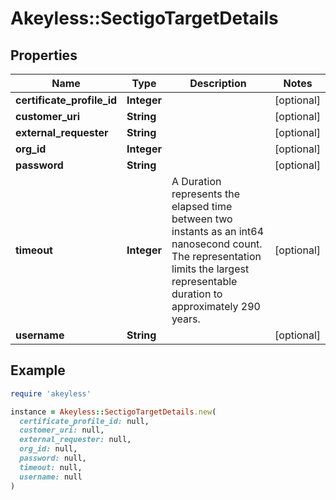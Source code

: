 # Akeyless::SectigoTargetDetails

## Properties

| Name | Type | Description | Notes |
| ---- | ---- | ----------- | ----- |
| **certificate_profile_id** | **Integer** |  | [optional] |
| **customer_uri** | **String** |  | [optional] |
| **external_requester** | **String** |  | [optional] |
| **org_id** | **Integer** |  | [optional] |
| **password** | **String** |  | [optional] |
| **timeout** | **Integer** | A Duration represents the elapsed time between two instants as an int64 nanosecond count. The representation limits the largest representable duration to approximately 290 years. | [optional] |
| **username** | **String** |  | [optional] |

## Example

```ruby
require 'akeyless'

instance = Akeyless::SectigoTargetDetails.new(
  certificate_profile_id: null,
  customer_uri: null,
  external_requester: null,
  org_id: null,
  password: null,
  timeout: null,
  username: null
)
```


